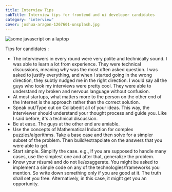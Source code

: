 ```yaml
---
title: Interview Tips
subTitle: Interview tips for frontend and ui developer candidates
category: "interview"
cover: joshua-aragon-1267601-unsplash.jpg
---
```


![some javascript on a laptop](joshua-aragon-1267601-unsplash.jpg)

Tips for candidates :

- The interviewers in every round were very polite and technically sound. I was able to learn a lot from experience. They were technical discussions, meaning why was the most often asked question. I was asked to justify everything, and when I started going in the wrong direction, they subtly nudged me in the right direction. I would say all the guys who took my interviews were pretty cool. They were able to understand my broken and nervous language without confusion.
- At most startups, what matters more to the person on the other end of the Internet is the approach rather than the correct solution.
- Speak out/Type out on Collabedit all of your ideas. This way, the interviewer should understand your thought process and guide you. Like I said before, it's a technical discussion.
- Be at ease. The guys at the other end are amiable.
- Use the concepts of Mathematical Induction for complex puzzles/algorithms. Take a base case and then solve for a simpler subset of the problem. Then build/extrapolate on the answers that you were able to get.
- Start simple. Simplify the case. e.g., If you are supposed to handle many cases, use the simplest one and after that, generalize the problem.
- Know your résumé and do not lie/exaggerate. You might be asked to implement a simple code on any of the technologies/frameworks you mention. So write down something only if you are good at it. The truth shall set you free. Alternatively, in this case, it might get you an opportunity.
